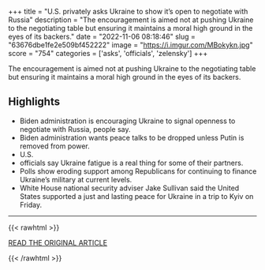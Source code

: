 +++
title = "U.S. privately asks Ukraine to show it’s open to negotiate with Russia"
description = "The encouragement is aimed not at pushing Ukraine to the negotiating table but ensuring it maintains a moral high ground in the eyes of its backers."
date = "2022-11-06 08:18:46"
slug = "63676dbe1fe2e509bf452222"
image = "https://i.imgur.com/MBokykn.jpg"
score = "754"
categories = ['asks', 'officials', 'zelensky']
+++

The encouragement is aimed not at pushing Ukraine to the negotiating table but ensuring it maintains a moral high ground in the eyes of its backers.

## Highlights

- Biden administration is encouraging Ukraine to signal openness to negotiate with Russia, people say.
- Biden administration wants peace talks to be dropped unless Putin is removed from power.
- U.S.
- officials say Ukraine fatigue is a real thing for some of their partners.
- Polls show eroding support among Republicans for continuing to finance Ukraine’s military at current levels.
- White House national security adviser Jake Sullivan said the United States supported a just and lasting peace for Ukraine in a trip to Kyiv on Friday.

---

{{< rawhtml >}}
  <p class="article-category">
    <a target="_blank" href="https://www.washingtonpost.com/national-security/2022/11/05/ukraine-russia-peace-negotiations/">READ THE ORIGINAL ARTICLE</a>
  </p>
{{< /rawhtml >}}

